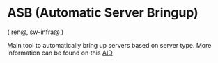# ASB (Automatic Server Bringup)
( ren@, sw-infra@ )

Main tool to automatically bring up servers based on server type.
More information can be found on this [AID](https://docs.google.com/document/d/1fjq1QXIt6wplgcNkQzS_lzP0lN2LulS1-geHftlvQs8/edit)


